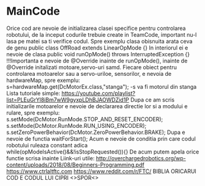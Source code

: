 # MainCode
  Orice cod are nevoie de initializarea clasei specifice pentru controlarea robotului, de la inceput codurile trebuie create in TeamCode, important nu-l lasa
      pe matei sa ti verifice codul. Spre exemplu clasa obisnuita arata ceva de genu
            public class  OffRoad extends LinearOpMode {}
      In interiorul ei e nevoie de clasa 
            public void runOpMode() throws InterruptedException {}
      !!!Importanta e nevoie de @Override inainte de runOpMode(), inainte de @Override initalizati motoare,servo-uri samd.
  Fiecare obiect pentru controlarea motoarelor sau a servo-uriloe, sensorilor, e nevoia de hardwareMap, spre exemplu:
           s=hardwareMap.get(DcMotorEx.class,"stanga");
                 -s va fi motorul din stanga
  Lista tutoriale simple: https://youtube.com/playlist?list=PLEuGrYl8iBm7wW9gyxpLDhBJAOWDZid1P
  Dupa ce am scris initializarile motoarelor e nevoie de declararea directie lor si a modului e rulare, spre exemplu:
          s.setMode(DcMotor.RunMode.STOP_AND_RESET_ENCODER);
          s.setMode(DcMotor.RunMode.RUN_USING_ENCODER);
          s.setZeroPowerBehavior(DcMotor.ZeroPowerBehavior.BRAKE);
   Dupa e nevoie de functia waitForStart();
   Acum e nevoie de conditia prin care codul robotului ruleaza constant adica
          while(opModeIsActive()&&!isStopRequested()){}
   De acum putem apela orice functie scrisa inainte 
     Liink-uri utile:
http://overchargedrobotics.org/wp-content/uploads/2018/08/Beginners-Programming.pdf
https://www.ctrlaltftc.com
https://www.reddit.com/r/FTC/
BIBLIA ORICARUI COD E CODUL LUI CIPRI
<>SPOR<>


